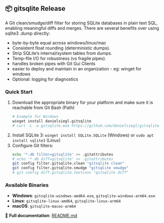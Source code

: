 ## 📦 gitsqlite Release
              
A Git clean/smudge/diff filter for storing SQLite databases in plain text SQL, enabling meaningful diffs and merges. There are several benefits over using sqlite3 .dump directly:
- byte-by-byte equal across windows/linux/mac
- Consistent float rounding (deterministic dumps).
- Strip SQLite’s internal/system tables from dumps.
- Temp-file I/O for robustness (vs fragile pipes).
- handles broken pipes with Git Gui Clients
- easier to deploy and maintain in an organization - eg: winget for windows
- Optional: logging for diagnostics

### Quick Start
1. Download the appropriate binary for your platform and make sure it is reachable from Git Bash (Path)
    ```bash
    # Example for Windows
    winget install danielsiegl.gitsqlite
    # curl -L -o gitsqlite.exe https://github.com/danielsiegl/gitsqlite/releases/latest/download/gitsqlite-windows-amd64.exe
    ```
2. Install SQLite 3: `winget install SQLite.SQLite` (Windows) or `sudo apt install sqlite3` (Linux)
3. Configure Git filters:
    ```bash
    echo '*.db filter=gitsqlite' >> .gitattributes
    # echo '*.db diff=gitsqlite' >> .gitattributes
    git config filter.gitsqlite.clean "gitsqlite clean"
    git config filter.gitsqlite.smudge "gitsqlite smudge"
    # git config diff.gitsqlite.textconv "gitsqlite diff"
    ```

### Available Binaries
- **Windows**: `gitsqlite-windows-amd64.exe`, `gitsqlite-windows-arm64.exe`
- **Linux**: `gitsqlite-linux-amd64`, `gitsqlite-linux-arm64`
- **macOS**: `gitsqlite-macos-arm64`

📖 **Full documentation**: [README.md](https://github.com/danielsiegl/gitsqlite/blob/main/README.md)       